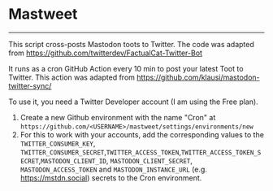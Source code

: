 # Mastweet
---
This script cross-posts Mastodon toots to Twitter. The code was adapted from https://github.com/twitterdev/FactualCat-Twitter-Bot

It runs as a cron GitHub Action every 10 min to post your latest Toot to Twitter. This action was adapted from https://github.com/klausi/mastodon-twitter-sync/

To use it, you need a Twitter Developer account (I am using the Free plan).
1. Create a new Github environment with the name "Cron" at `https://github.com/<USERNAME>/mastweet/settings/environments/new`
2. For this to work with your accounts, add the corresponding values to the `TWITTER_CONSUMER_KEY`, `TWITTER_CONSUMER_SECRET`,`TWITTER_ACCESS_TOKEN`,`TWITTER_ACCESS_TOKEN_SECRET`,`MASTODON_CLIENT_ID`, `MASTODON_CLIENT_SECRET`, `MASTODON_ACCESS_TOKEN` and `MASTODON_INSTANCE_URL` (e.g. https://mstdn.social) secrets to the Cron environment.



